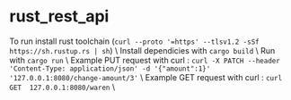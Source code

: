# rust_rest_api

To run install rust toolchain (```curl --proto '=https' --tlsv1.2 -sSf https://sh.rustup.rs | sh```) \\
Install dependicies with ```cargo build``` \\
Run with ```cargo run``` \\
Example PUT request with curl : ```curl -X PATCH --header 'Content-Type: application/json' -d '{"amount":1}' '127.0.0.1:8080/change-amount/3'``` \\
Example GET request with curl : ```curl GET  127.0.0.1:8080/waren``` \\
